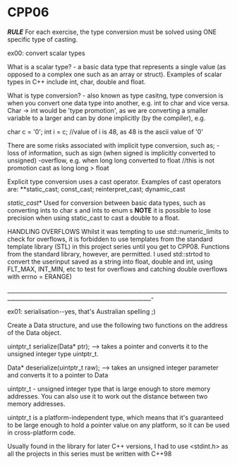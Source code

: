 # CPP06


***RULE*** For each exercise, the type conversion must be solved using ONE specific type of casting.

ex00: convert scalar types

What is a scalar type? - a basic data type that represents a single value (as opposed to a complex one such as an array or struct). Examples of scalar types in C++ include int, char, double and float.

What is type conversion? - also known as type casitng, type conversion is when you convert one data type into another, e.g. int to char and vice versa. Char -> int would be 'type promotion', as we are converting a smaller variable to a larger and can by done implicitly (by the compiler), e.g.

char c = '0';
int i = c; //value of i is 48, as 48 is the ascii value of '0'

There are some risks associated with implicit type conversion, such as;
-loss of information, such as sign (when signed is implicitly converted to unsigned)
-overflow, e.g. when long long converted to float //this is not promotion cast as long long > float

Explicit type conversion uses a cast operator. Examples of cast operators are: **static_cast; const_cast; reinterpret_cast; dynamic_cast

*static_cast** Used for conversion between basic data types, such as converting ints to char s and ints to enum s
**NOTE** it is possible to lose precision when using static_cast to cast a double to a float.

HANDLING OVERFLOWS
Whilst it was tempting to use std::numeric_limits to check for overflows, it is forbidden to use templates from the standard template library (STL) in this project series until you get to CPP08.
Functions from the standard library, however, are permitted. I used std::strtod to convert the userinput saved as a string into float, double and int, using FLT_MAX, INT_MIN, etc to test for overflows and catching double overflows with errno = ERANGE)  

_________________________________________________________________________________________________________________________________-

ex01: serialisation--yes, that's Australian spelling ;)

Create a Data structure, and use the following two functions on the address of the Data object.

uintptr_t serialize(Data* ptr); --> takes a pointer and converts it to the unsigned integer type uintptr_t.

Data* deserialize(uintptr_t raw); --> takes an unsigned integer parameter and converts it to a pointer to Data

uintptr_t  - unsigned integer type that is large enough to store memory addresses. You can also use it to work out the distance between two memory addresses.

uintptr_t is a platform-independent type, which means that it's guaranteed to be large enough to hold a pointer value on any platform, so it can be used in cross-platform code.

Usually found in the <cstdint> library for later C++ versions, I had to use <stdint.h> as all the projects in this series must be written with C++98
